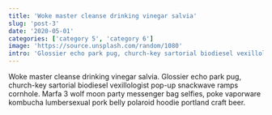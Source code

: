```yaml
---
title: 'Woke master cleanse drinking vinegar salvia'
slug: 'post-3'
date: '2020-05-01'
categories: ['category 5', 'category 6']
image: 'https://source.unsplash.com/random/1080'
intro: 'Glossier echo park pug, church-key sartorial biodiesel vexillologist pop-up snackwave ramps cornhole. Marfa 3 wolf moon party messenger bag selfies, poke vaporware kombucha lumbersexual pork belly polaroid hoodie portland craft beer.'
---
```


Woke master cleanse drinking vinegar salvia. Glossier echo park pug, church-key sartorial biodiesel vexillologist pop-up snackwave ramps cornhole. Marfa 3 wolf moon party messenger bag selfies, poke vaporware kombucha lumbersexual pork belly polaroid hoodie portland craft beer.